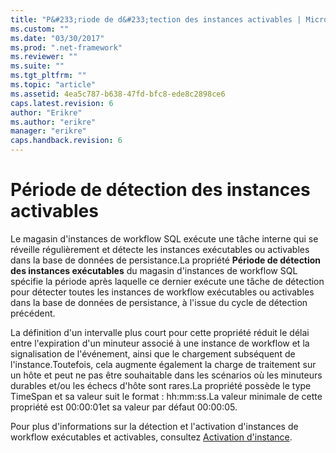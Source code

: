 ```yaml
---
title: "P&#233;riode de d&#233;tection des instances activables | Microsoft Docs"
ms.custom: ""
ms.date: "03/30/2017"
ms.prod: ".net-framework"
ms.reviewer: ""
ms.suite: ""
ms.tgt_pltfrm: ""
ms.topic: "article"
ms.assetid: 4ea5c787-b638-47fd-bfc8-ede8c2898ce6
caps.latest.revision: 6
author: "Erikre"
ms.author: "erikre"
manager: "erikre"
caps.handback.revision: 6
---
```

# P&#233;riode de d&#233;tection des instances activables
Le magasin d'instances de workflow SQL exécute une tâche interne qui se réveille régulièrement et détecte les instances exécutables ou activables dans la base de données de persistance.La propriété **Période de détection des instances exécutables** du magasin d'instances de workflow SQL spécifie la période après laquelle ce dernier exécute une tâche de détection pour détecter toutes les instances de workflow exécutables ou activables dans la base de données de persistance, à l'issue du cycle de détection précédent.  
  
 La définition d'un intervalle plus court pour cette propriété réduit le délai entre l'expiration d'un minuteur associé à une instance de workflow et la signalisation de l'événement, ainsi que le chargement subséquent de l'instance.Toutefois, cela augmente également la charge de traitement sur un hôte et peut ne pas être souhaitable dans les scénarios où les minuteurs durables et\/ou les échecs d'hôte sont rares.La propriété possède le type TimeSpan et sa valeur suit le format : hh:mm:ss.La valeur minimale de cette propriété est 00:00:01et sa valeur par défaut 00:00:05.  
  
 Pour plus d'informations sur la détection et l'activation d'instances de workflow exécutables et activables, consultez [Activation d'instance](../../../docs/framework/windows-workflow-foundation//instance-activation.md).